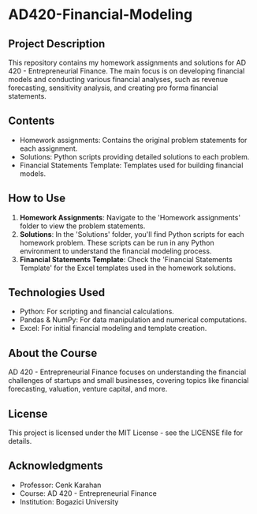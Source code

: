 # AD420-Financial-Modeling

## Project Description
This repository contains my homework assignments and solutions for AD 420 - Entrepreneurial Finance. The main focus is on developing financial models and conducting various financial analyses, such as revenue forecasting, sensitivity analysis, and creating pro forma financial statements.

## Contents
- Homework assignments: Contains the original problem statements for each assignment.
- Solutions: Python scripts providing detailed solutions to each problem.
- Financial Statements Template: Templates used for building financial models.

## How to Use
1. **Homework Assignments**: Navigate to the 'Homework assignments' folder to view the problem statements.
2. **Solutions**: In the 'Solutions' folder, you'll find Python scripts for each homework problem. These scripts can be run in any Python environment to understand the financial modeling process.
3. **Financial Statements Template**: Check the 'Financial Statements Template' for the Excel templates used in the homework solutions.

## Technologies Used
- Python: For scripting and financial calculations.
- Pandas & NumPy: For data manipulation and numerical computations.
- Excel: For initial financial modeling and template creation.

## About the Course
AD 420 - Entrepreneurial Finance focuses on understanding the financial challenges of startups and small businesses, covering topics like financial forecasting, valuation, venture capital, and more.

## License
This project is licensed under the MIT License - see the LICENSE file for details.

## Acknowledgments
- Professor: Cenk Karahan
- Course: AD 420 - Entrepreneurial Finance
- Institution: Bogazici University
